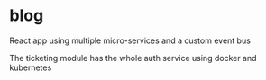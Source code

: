 # blog
React app using multiple micro-services and a custom event bus

The ticketing module has the whole auth service using docker and kubernetes

